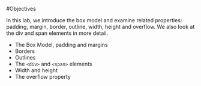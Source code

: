 #Objectives

In this lab, we introduce the box model and examine related properties: padding, margin, border, outline, width, height and overflow. We also look at the div and span elements in more detail.

- The Box Model, padding and margins
- Borders
- Outlines
- The `<div>` and `<span>` elements
- Width and height
- The overflow property
